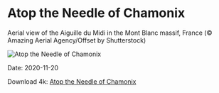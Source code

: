 # Atop the Needle of Chamonix

Aerial view of the Aiguille du Midi in the Mont Blanc massif, France (© Amazing Aerial Agency/Offset by Shutterstock)

![Atop the Needle of Chamonix](https://bing.com/th?id=OHR.MontBlancPeak_EN-US7582043001_UHD.jpg&rf=LaDigue_UHD.jpg&pid=hp&w=1024&h=576)

Date: 2020-11-20

Download 4k: [Atop the Needle of Chamonix](https://bing.com/th?id=OHR.MontBlancPeak_EN-US7582043001_UHD.jpg&rf=LaDigue_UHD.jpg&pid=hp&w=3840&h=2160)

